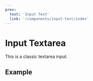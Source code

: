 ```yaml
---
prev:
  text: 'Input Text'
  link: '/components/input-text/index'
---
```


<script setup>
import InputTextarea from './../../../src/components/InputTextarea/InputTextarea.vue'
</script>

# Input Textarea 

This is a classic textarea input.

## Example

<InputTextarea />
